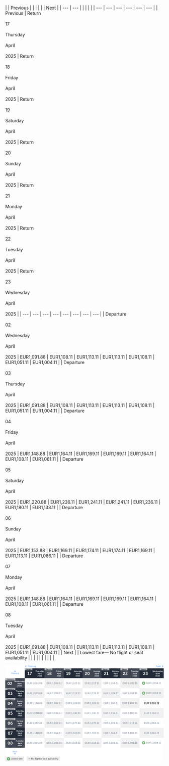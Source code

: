 |     | Previous |     |     |     |     |     | Next |
| --- | --- |     |     |     |     |     | --- | --- | --- | --- | --- | --- |
| Previous | Return<br><br>17<br><br>Thursday<br><br>April<br><br>2025 | Return<br><br>18<br><br>Friday<br><br>April<br><br>2025 | Return<br><br>19<br><br>Saturday<br><br>April<br><br>2025 | Return<br><br>20<br><br>Sunday<br><br>April<br><br>2025 | Return<br><br>21<br><br>Monday<br><br>April<br><br>2025 | Return<br><br>22<br><br>Tuesday<br><br>April<br><br>2025 | Return<br><br>23<br><br>Wednesday<br><br>April<br><br>2025 |
| --- | --- | --- | --- | --- | --- | --- | --- |
| Departure<br><br>02<br><br>Wednesday<br><br>April<br><br>2025 | EUR1,091.88 | EUR1,108.11 | EUR1,113.11 | EUR1,113.11 | EUR1,108.11 | EUR1,051.11 | EUR1,004.11 |
| Departure<br><br>03<br><br>Thursday<br><br>April<br><br>2025 | EUR1,091.88 | EUR1,108.11 | EUR1,113.11 | EUR1,113.11 | EUR1,108.11 | EUR1,051.11 | EUR1,004.11 |
| Departure<br><br>04<br><br>Friday<br><br>April<br><br>2025 | EUR1,148.88 | EUR1,164.11 | EUR1,169.11 | EUR1,169.11 | EUR1,164.11 | EUR1,108.11 | EUR1,061.11 |
| Departure<br><br>05<br><br>Saturday<br><br>April<br><br>2025 | EUR1,220.88 | EUR1,236.11 | EUR1,241.11 | EUR1,241.11 | EUR1,236.11 | EUR1,180.11 | EUR1,133.11 |
| Departure<br><br>06<br><br>Sunday<br><br>April<br><br>2025 | EUR1,153.88 | EUR1,169.11 | EUR1,174.11 | EUR1,174.11 | EUR1,169.11 | EUR1,113.11 | EUR1,066.11 |
| Departure<br><br>07<br><br>Monday<br><br>April<br><br>2025 | EUR1,148.88 | EUR1,164.11 | EUR1,169.11 | EUR1,169.11 | EUR1,164.11 | EUR1,108.11 | EUR1,061.11 |
| Departure<br><br>08<br><br>Tuesday<br><br>April<br><br>2025 | EUR1,091.88 | EUR1,108.11 | EUR1,113.11 | EUR1,113.11 | EUR1,108.11 | EUR1,051.11 | EUR1,004.11 |
| Next |
| Lowest fare— No flight or seat availability |     |     |     |     |     |     |     |     |     |

![](turkish-airlines.png)